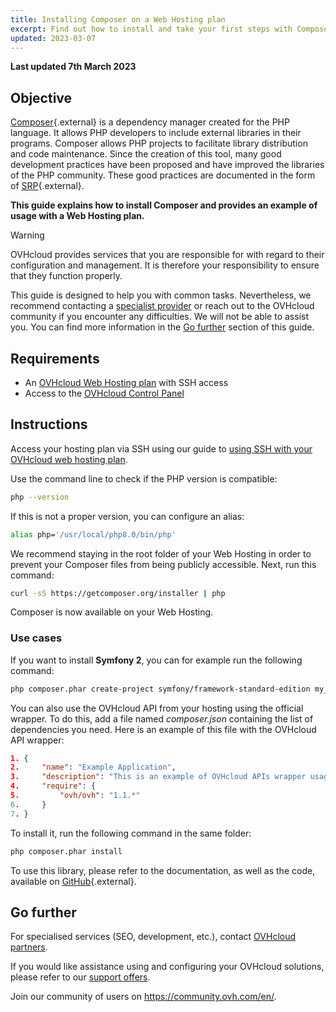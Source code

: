 ```yaml
---
title: Installing Composer on a Web Hosting plan
excerpt: Find out how to install and take your first steps with Composer
updated: 2023-03-07
---
```


**Last updated 7th March 2023**

## Objective

[Composer](https://getcomposer.org/){.external} is a dependency manager created for the PHP language. It allows PHP developers to include external libraries in their programs. Composer allows PHP projects to facilitate library distribution and code maintenance. Since the creation of this tool, many good development practices have been proposed and have improved the libraries of the PHP community. These good practices are documented in the form of [SRP](http://www.php-fig.org/){.external}.

**This guide explains how to install Composer and provides an example of usage with a Web Hosting plan.**

> [!warning]
>
> OVHcloud provides services that you are responsible for with regard to their configuration and management. It is therefore your responsibility to ensure that they function properly.
>
> This guide is designed to help you with common tasks. Nevertheless, we recommend contacting a [specialist provider](https://partner.ovhcloud.com/en-gb/directory/) or reach out to the OVHcloud community if you encounter any difficulties. We will not be able to assist you. You can find more information in the [Go further](#go-further) section of this guide.
>

## Requirements

- An [OVHcloud Web Hosting plan](https://www.ovhcloud.com/en-gb/web-hosting/) with SSH access
- Access to the [OVHcloud Control Panel](https://www.ovh.com/auth/?action=gotomanager&from=https://www.ovh.co.uk/&ovhSubsidiary=GB)

## Instructions

Access your hosting plan via SSH using our guide to [using SSH with your OVHcloud web hosting plan](/pages/web_cloud/web_hosting/ssh_on_webhosting).

Use the command line to check if the PHP version is compatible:


```bash
php --version
```

If this is not a proper version, you can configure an alias:


```bash
alias php='/usr/local/php8.0/bin/php'
```

We recommend staying in the root folder of your Web Hosting in order to prevent your Composer files from being publicly accessible. Next, run this command:


```bash
curl -sS https://getcomposer.org/installer | php
```

Composer is now available on your Web Hosting.


### Use cases

If you want to install **Symfony 2**, you can for example run the following command:

```bash
php composer.phar create-project symfony/framework-standard-edition my_project_name "2.7.*"
```

You can also use the OVHcloud API from your hosting using the official wrapper. To do this, add a file named *composer.json* containing the list of dependencies you need. Here is an example of this file with the OVHcloud API wrapper:


```json
1. {
2.     "name": "Example Application",
3.     "description": "This is an example of OVHcloud APIs wrapper usage",
4.     "require": {
5.         "ovh/ovh": "1.1.*"
6.     }
7. }
```

To install it, run the following command in the same folder:

```bash
php composer.phar install
```

To use this library, please refer to the documentation, as well as the code, available on [GitHub](https://github.com/ovh/php-ovh){.external}.

## Go further <a name="go-further"></a>

For specialised services (SEO, development, etc.), contact [OVHcloud partners](https://partner.ovhcloud.com/en-gb/directory/).

If you would like assistance using and configuring your OVHcloud solutions, please refer to our [support offers](https://www.ovhcloud.com/en-gb/support-levels/).

Join our community of users on <https://community.ovh.com/en/>.
